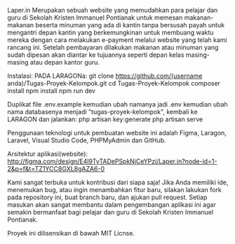 Laper.in
Merupakan sebuah website yang memudahkan para pelajar dan guru di Sekolah Kristen Immanuel Pontianak untuk memesan makanan-makanan beserta minuman yang ada di kantin tanpa bersusah payah untuk mengantri depan kantin yang berkemungkinan untuk membuang waktu mereka dengan cara melakukan e-payment melalui website yang telah kami rancang ini. Setelah pembayaran dilakukan makanan atau minuman yang sudah dipesan akan diantar ke tujuannya seperti depan kelas masing-masing atau depan kantor guru.
 
Instalasi: 
PADA LARAGONa:
git clone https://github.com/(username anda)/Tugas-Proyek-Kelompok.git
cd Tugas-Proyek-Kelompok
composer install
npm install
npm run dev

Duplikat file .env.example kemudian ubah namanya jadi .env
kemudian ubah nama databasenya menjadi "tugas-proyek-kelompok", kembali ke LARAGON dan jalankan:
php artisan key:generate
php artisan serve
 
Penggunaan teknologi untuk pembuatan website ini adalah Figma, Laragon, Laravel, Visual Studio Code, PHPMyAdmin dan GitHub.
 
Arsitektur aplikasi(website): http://figma.com/design/E4l9TyTADePSpkNjCeYPzi/Laper.in?node-id=1-2&p=f&t=TZ1YCC8GXL8gAZA6-0
 
Kami sangat terbuka untuk kontribusi dari siapa saja! Jika Anda memiliki ide, menemukan bug, atau ingin menambahkan fitur baru, silakan lakukan fork pada repository ini, buat branch baru, dan ajukan pull request. Setiap masukan akan sangat membantu dalam pengembangan aplikasi ini agar semakin bermanfaat bagi pelajar dan guru di Sekolah Kristen Immanuel Pontianak.
 
Proyek ini dilisensikan di bawah MIT Licnse.

